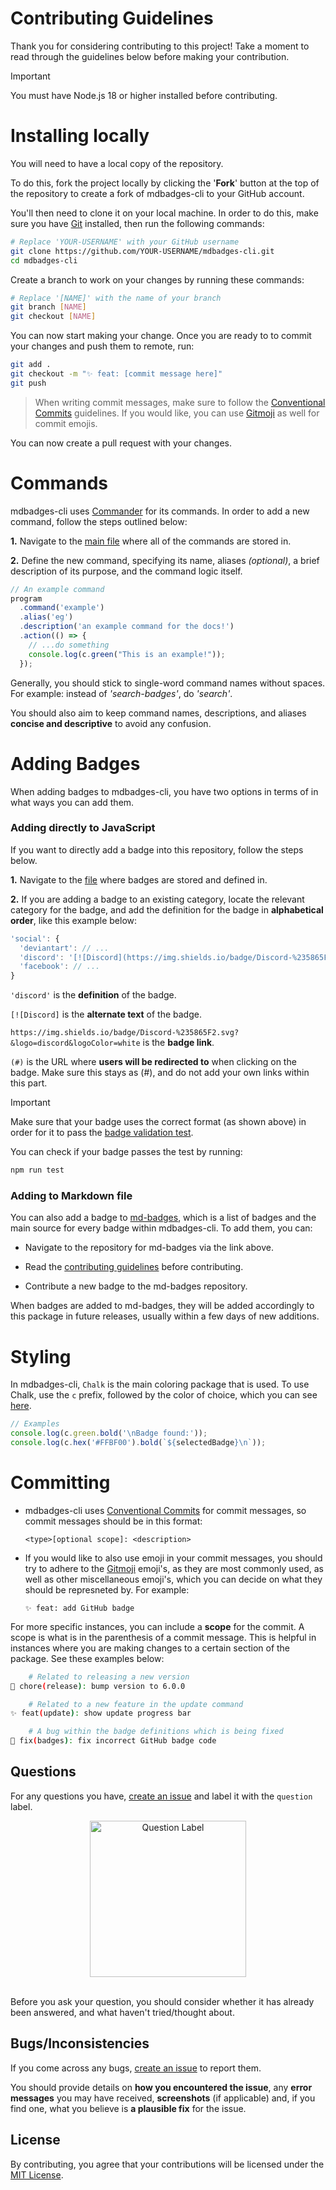 # Contributing Guidelines

Thank you for considering contributing to this project! Take a moment to read through the guidelines below before making your contribution.

> [!IMPORTANT]
> You must have Node.js 18 or higher installed before contributing.

# Installing locally

You will need to have a local copy of the repository. 

To do this, fork the project locally by clicking the '**Fork**' button at the top of the repository to create a fork of mdbadges-cli to your GitHub account.

You'll then need to clone it on your local machine. In order to do this, make sure you have [Git][] installed, then run the following commands:

```bash
# Replace 'YOUR-USERNAME' with your GitHub username
git clone https://github.com/YOUR-USERNAME/mdbadges-cli.git
cd mdbadges-cli
```

Create a branch to work on your changes by running these commands:

```bash
# Replace '[NAME]' with the name of your branch
git branch [NAME]
git checkout [NAME]
```

You can now start making your change. Once you are ready to to commit your changes and push them to remote, run:

```bash
git add .
git checkout -m "✨ feat: [commit message here]"
git push
```

> When writing commit messages, make sure to follow the [Conventional Commits][] guidelines. If you would like, you can use [Gitmoji][] as well for commit emojis.

You can now create a pull request with your changes.

# Commands

mdbadges-cli uses [Commander][] for its commands. In order to add a new command, follow the steps outlined below:

**1.** Navigate to the [main file][index.js] where all of the commands are stored in.

**2.** Define the new command, specifying its name, aliases *(optional)*, a brief description of its purpose, and the command logic itself.

```javascript
// An example command
program
  .command('example')
  .alias('eg')
  .description('an example command for the docs!')
  .action(() => {
    // ...do something
    console.log(c.green("This is an example!"));
  });
```

Generally, you should stick to single-word command names without spaces. For example: instead of *'search-badges'*, do *'search'*. 

You should also aim to keep command names, descriptions, and aliases **concise and descriptive** to avoid any confusion.

# Adding Badges

When adding badges to mdbadges-cli, you have two options in terms of in what ways you can add them.

### Adding directly to JavaScript

If you want to directly add a badge into this repository, follow the steps below.

**1.** Navigate to the [file][badges.js] where badges are stored and defined in.

**2.** If you are adding a badge to an existing category, locate the relevant category for the badge, and add the definition for the badge in **alphabetical order**, like this example below:

```javascript
'social': {
  'deviantart': // ...
  'discord': '[![Discord](https://img.shields.io/badge/Discord-%235865F2.svg?&logo=discord&logoColor=white)](#) ',
  'facebook': // ...
}
```

`'discord'` is the **definition** of the badge.

`[![Discord]` is the **alternate text** of the badge.

`https://img.shields.io/badge/Discord-%235865F2.svg?&logo=discord&logoColor=white` is the **badge link**.

`(#)` is the URL where **users will be redirected to** when clicking on the badge. Make sure this stays as (#), and do not add your own links within this part.

> [!IMPORTANT]
> Make sure that your badge uses the correct format (as shown above) in order for it to pass the [badge validation test][].
>
> You can check if your badge passes the test by running:
> ```bash
> npm run test
> ```

### Adding to Markdown file

You can also add a badge to [md-badges][], which is a list of badges and the main source for every badge within mdbadges-cli. To add them, you can:

* Navigate to the repository for md-badges via the link above.

* Read the [contributing guidelines][md-badges Contributing Guidelines] before contributing.

* Contribute a new badge to the md-badges repository.

When badges are added to md-badges, they will be added accordingly to this package in future releases, usually within a few days of new additions.

# Styling

In mdbadges-cli, `Chalk` is the main coloring package that is used. To use Chalk, use the `c` prefix, followed by the color of choice, which you can see [here][Chalk Color Options].

  ```javascript
  // Examples
  console.log(c.green.bold('\nBadge found:'));
  console.log(c.hex('#FFBF00').bold(`${selectedBadge}\n`));
  ```

# Committing

* mdbadges-cli uses [Conventional Commits][] for commit messages, so commit messages should be in this format:

    ```
    <type>[optional scope]: <description>
    ```

* If you would like to also use emoji in your commit messages, you should try to adhere to the [Gitmoji][] emoji's, as they are most commonly used, as well as other miscellaneous emoji's, which you can decide on what they should be represneted by. For example:

    ```
    ✨ feat: add GitHub badge
    ```

For more specific instances, you can include a **scope** for the commit. A scope is what is in the parenthesis of a commit message. This is helpful in instances where you are making changes to a certain section of the package. See these examples below:

```bash
    # Related to releasing a new version
🔖 chore(release): bump version to 6.0.0

    # Related to a new feature in the update command
✨ feat(update): show update progress bar

    # A bug within the badge definitions which is being fixed
🐛 fix(badges): fix incorrect GitHub badge code
```

## Questions

For any questions you have, [create an issue][] and label it with the `question` label.

<div align="center">
  <img src="https://github.com/inttter/mdbadges-cli/assets/73017070/6175f030-109b-4931-aa25-7803360ce303" width="250" alt="Question Label">
</div>
<br>

Before you ask your question, you should consider whether it has already been answered, and what haven't tried/thought about.

## Bugs/Inconsistencies

If you come across any bugs, [create an issue][] to report them. 

You should provide details on **how you encountered the issue**, any **error messages** you may have received, **screenshots** (if applicable) and, if you find one, what you believe is **a plausible fix** for the issue.

## License

By contributing, you agree that your contributions will be licensed under the [MIT License][].

<!-- Link Definitions -->

[badge validation test]: https://github.com/inttter/mdbadges-cli/blob/main/tests/validate.test.js
[badges.js]: https://github.com/inttter/mdbadges-cli/blob/main/src/badges.mjs
[Chalk Color Options]: https://github.com/chalk/chalk?tab=readme-ov-file#styles
[Commander]: https://www.npmjs.com/package/commander
[Conventional Commits]: https://www.conventionalcommits.org/en/v1.0.0/
[create an issue]: https://github.com/inttter/mdbadges-cli/issues
[Git]: https://git-scm.com
[Gitmoji]: https://gitmoji.dev
[index.js]: https://github.com/inttter/mdbadges-cli/blob/main/src/index.mjs
[md-badges]: https://github.com/inttter/md-badges
[md-badges Contributing Guidelines]: https://github.com/inttter/md-badges/blob/main/CONTRIBUTING.md
[MIT License]: https://github.com/inttter/mdbadges-cli/blob/main/LICENSE